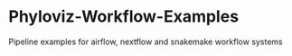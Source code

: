# Phyloviz-Workflow-Examples
Pipeline examples for airflow, nextflow and snakemake workflow systems

